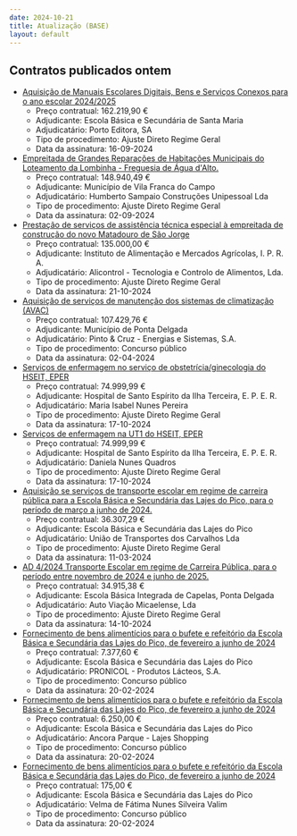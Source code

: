 ```yaml
---
date: 2024-10-21
title: Atualização (BASE)
layout: default
---
```

## Contratos publicados ontem

* [Aquisição de Manuais Escolares Digitais, Bens e Serviços Conexos para o ano escolar 2024/2025](https://www.base.gov.pt/Base4/pt/detalhe/?type=contratos&id=10982156)
  * Preço contratual: 162.219,90 €
  * Adjudicante: Escola Básica e Secundária de Santa Maria
  * Adjudicatário: Porto Editora, SA
  * Tipo de procedimento: Ajuste Direto Regime Geral
  * Data da assinatura: 16-09-2024
* [Empreitada de Grandes Reparações de Habitações Municipais do Loteamento da Lombinha - Freguesia de Água d'Alto.](https://www.base.gov.pt/Base4/pt/detalhe/?type=contratos&id=10981557)
  * Preço contratual: 148.940,49 €
  * Adjudicante: Município de Vila Franca do Campo
  * Adjudicatário: Humberto Sampaio Construções Unipessoal Lda
  * Tipo de procedimento: Ajuste Direto Regime Geral
  * Data da assinatura: 02-09-2024
* [Prestação de serviços de assistência técnica especial à empreitada de construção do novo Matadouro de São Jorge](https://www.base.gov.pt/Base4/pt/detalhe/?type=contratos&id=10982649)
  * Preço contratual: 135.000,00 €
  * Adjudicante: Instituto de Alimentação e Mercados Agrícolas, I. P. R. A.
  * Adjudicatário: Alicontrol - Tecnologia e Controlo de Alimentos, Lda.
  * Tipo de procedimento: Ajuste Direto Regime Geral
  * Data da assinatura: 21-10-2024
* [Aquisição de serviços de manutenção dos sistemas de climatização (AVAC)](https://www.base.gov.pt/Base4/pt/detalhe/?type=contratos&id=10982617)
  * Preço contratual: 107.429,76 €
  * Adjudicante: Município de Ponta Delgada
  * Adjudicatário: Pinto & Cruz - Energias e Sistemas, S.A.
  * Tipo de procedimento: Concurso público
  * Data da assinatura: 02-04-2024
* [Serviços de enfermagem no serviço de obstetrícia/ginecologia do HSEIT, EPER](https://www.base.gov.pt/Base4/pt/detalhe/?type=contratos&id=10981393)
  * Preço contratual: 74.999,99 €
  * Adjudicante: Hospital de Santo Espírito da Ilha Terceira, E. P. E. R.
  * Adjudicatário: Maria Isabel Nunes Pereira
  * Tipo de procedimento: Ajuste Direto Regime Geral
  * Data da assinatura: 17-10-2024
* [Serviços de enfermagem na UT1 do HSEIT, EPER](https://www.base.gov.pt/Base4/pt/detalhe/?type=contratos&id=10981502)
  * Preço contratual: 74.999,99 €
  * Adjudicante: Hospital de Santo Espírito da Ilha Terceira, E. P. E. R.
  * Adjudicatário: Daniela Nunes Quadros
  * Tipo de procedimento: Ajuste Direto Regime Geral
  * Data da assinatura: 17-10-2024
* [Aquisição se serviços de transporte escolar em regime de carreira pública para a Escola Básica e Secundária das Lajes do Pico, para o período de março a junho de 2024.](https://www.base.gov.pt/Base4/pt/detalhe/?type=contratos&id=10981507)
  * Preço contratual: 36.307,29 €
  * Adjudicante: Escola Básica e Secundária das Lajes do Pico
  * Adjudicatário: União  de Transportes dos Carvalhos Lda
  * Tipo de procedimento: Ajuste Direto Regime Geral
  * Data da assinatura: 11-03-2024
* [AD 4/2024 Transporte Escolar em regime de Carreira Pública, para o período entre novembro de 2024 e junho de 2025.](https://www.base.gov.pt/Base4/pt/detalhe/?type=contratos&id=10982655)
  * Preço contratual: 34.915,38 €
  * Adjudicante: Escola Básica Integrada de Capelas, Ponta Delgada
  * Adjudicatário: Auto Viação Micaelense, Lda
  * Tipo de procedimento: Ajuste Direto Regime Geral
  * Data da assinatura: 14-10-2024
* [Fornecimento de bens alimentícios para o bufete e refeitório da Escola Básica e Secundária das Lajes do Pico, de fevereiro a junho de 2024](https://www.base.gov.pt/Base4/pt/detalhe/?type=contratos&id=10981728)
  * Preço contratual: 7.377,60 €
  * Adjudicante: Escola Básica e Secundária das Lajes do Pico
  * Adjudicatário: PRONICOL - Produtos Lácteos, S.A.
  * Tipo de procedimento: Concurso público
  * Data da assinatura: 20-02-2024
* [Fornecimento de bens alimentícios para o bufete e refeitório da Escola Básica e Secundária das Lajes do Pico, de fevereiro a junho de 2024](https://www.base.gov.pt/Base4/pt/detalhe/?type=contratos&id=10981788)
  * Preço contratual: 6.250,00 €
  * Adjudicante: Escola Básica e Secundária das Lajes do Pico
  * Adjudicatário: Ancora Parque - Lajes Shopping
  * Tipo de procedimento: Concurso público
  * Data da assinatura: 20-02-2024
* [Fornecimento de bens alimentícios para o bufete e refeitório da Escola Básica e Secundária das Lajes do Pico, de fevereiro a junho de 2024](https://www.base.gov.pt/Base4/pt/detalhe/?type=contratos&id=10981797)
  * Preço contratual: 175,00 €
  * Adjudicante: Escola Básica e Secundária das Lajes do Pico
  * Adjudicatário: Velma de Fátima Nunes Silveira Valim
  * Tipo de procedimento: Concurso público
  * Data da assinatura: 20-02-2024
